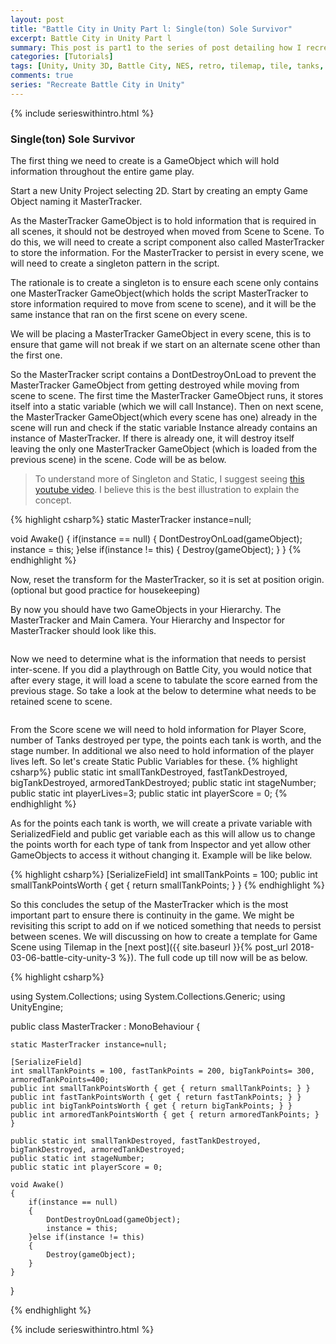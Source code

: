 ```yaml
---
layout: post
title: "Battle City in Unity Part l: Single(ton) Sole Survivor"
excerpt: Battle City in Unity Part l
summary: This post is part1 to the series of post detailing how I recreate Battle City in Unity
categories: [Tutorials]
tags: [Unity, Unity 3D, Battle City, NES, retro, tilemap, tile, tanks, gaming, classic]
comments: true
series: "Recreate Battle City in Unity"
---
```

{% include serieswithintro.html %}
### Single(ton) Sole Survivor

The first thing we need to create is a GameObject which will hold information throughout the entire game play.

Start a new Unity Project selecting 2D. Start by creating an empty Game Object naming it <keyword>MasterTracker</keyword>. 

As the MasterTracker GameObject is to hold information that is required in all scenes, it should not be destroyed when moved from Scene to Scene. To do this, we will need to create a script component also called MasterTracker to store the information. For the MasterTracker to persist in every scene, we will need to create a singleton pattern in the script. 

 The rationale is to create a singleton is to ensure each scene only contains one MasterTracker GameObject(which holds the script MasterTracker to store information required to move from scene to scene), and it will be the same instance that ran on the first scene on every scene. 

 <div class="info">We will be placing a MasterTracker GameObject in every scene, this is to ensure that game will not break if we start on an alternate scene other than the first one. </div>

 So the MasterTracker script contains a <keyword>DontDestroyOnLoad</keyword> to prevent the MasterTracker GameObject from getting destroyed while moving from scene to scene. The first time the MasterTracker GameObject runs, it stores itself into a static variable (which we will call <keyword>Instance</keyword>). Then on next scene, the MasterTracker GameObject(which every scene has one) already in the scene will run and check if the static variable Instance already contains an instance of MasterTracker. If there is already one, it will destroy itself leaving the only one MasterTracker GameObject (which is loaded from the previous scene) in the scene. Code will be as below.

>To understand more of Singleton and Static, I suggest seeing [this youtube video](https://www.youtube.com/watch?v=Jzu2CjnRiwI). I believe this is the best illustration to explain the concept.

{% highlight csharp%}
static MasterTracker instance=null;

void Awake()
{
    if(instance == null)
    {
        DontDestroyOnLoad(gameObject);
        instance = this;
    }else if(instance != this)
    {
        Destroy(gameObject);
    }
}
{% endhighlight %}


Now, <keyword>reset the transform</keyword> for the MasterTracker, so it is set at position origin.(optional but good practice for housekeeping)

By now you should have two GameObjects in your Hierarchy. The <keyword>MasterTracker</keyword> and <keyword>Main Camera</keyword>. Your Hierarchy and Inspector for MasterTracker should look like this. 

<img src="{{ site.baseurl }}/images/BattleCity_UnityHierarchy1.png" alt="">

Now we need to <keyword>determine what is the information that needs to persist inter-scene</keyword>. If you did a playthrough on Battle City, 
you would notice that after every stage, it will load a scene to tabulate the score earned from the previous stage. So take a look at the below to determine what needs to be retained scene to scene.

<img src="{{ site.baseurl }}/images/BattleCity_ScoreScene.png" alt="">

From the Score scene we will need to hold information for Player Score, number of Tanks destroyed per type, the points each tank is worth, and the stage number. In additional we also need to hold information of the player lives left. So let's create <keyword>Static Public Variables</keyword> for these. 
{% highlight csharp%}
public static int smallTankDestroyed, fastTankDestroyed, bigTankDestroyed, armoredTankDestroyed;
public static int stageNumber;
public static int playerLives=3;
public static int playerScore = 0;
{% endhighlight %}


As for the points each tank is worth, we will create a private variable with <keyword>SerializedField</keyword> and public get variable each as this will allow us to change the points worth for each type of tank from Inspector and yet allow other GameObjects to access it without changing it. Example will be like below.

{% highlight csharp%}
[SerializeField]
int smallTankPoints = 100;
public int smallTankPointsWorth { get { return smallTankPoints; } }
{% endhighlight %}

So this concludes the setup of the MasterTracker which is the most important part to ensure there is continuity in the game. We might be revisiting this script to add on if we noticed something that needs to persist between scenes. We will discussing on how to create a template for Game Scene using <keyword>Tilemap</keyword> in the [next post]({{ site.baseurl }}{% post_url 2018-03-06-battle-city-unity-3 %}). The full code up till now will be as below. 

{% highlight csharp%}

using System.Collections;
using System.Collections.Generic;
using UnityEngine;

public class MasterTracker : MonoBehaviour {

    static MasterTracker instance=null;

    [SerializeField]
    int smallTankPoints = 100, fastTankPoints = 200, bigTankPoints= 300, armoredTankPoints=400;
    public int smallTankPointsWorth { get { return smallTankPoints; } }
    public int fastTankPointsWorth { get { return fastTankPoints; } }
    public int bigTankPointsWorth { get { return bigTankPoints; } }
    public int armoredTankPointsWorth { get { return armoredTankPoints; } }

    public static int smallTankDestroyed, fastTankDestroyed, bigTankDestroyed, armoredTankDestroyed;
    public static int stageNumber;
    public static int playerScore = 0;
  
    void Awake()
    {
        if(instance == null)
        {
            DontDestroyOnLoad(gameObject);
            instance = this;
        }else if(instance != this)
        {
            Destroy(gameObject);
        }
    }
}

{% endhighlight %}

{% include serieswithintro.html %}